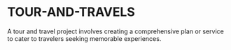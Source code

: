 # TOUR-AND-TRAVELS
 A tour and travel project involves creating a comprehensive plan or service to cater to travelers seeking memorable experiences. 
